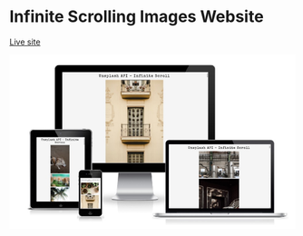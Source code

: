 # Infinite Scrolling Images Website
[Live site](https://fullstacksammy.github.io/infinity-scroll/)

![image of responsiveness on different devices](/assets/images/responsive.jpg)